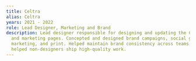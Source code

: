 ```yaml
---
title: Celtra
alias: Celtra
years: 2021 - 2022
role: Lead Designer, Marketing and Brand
description: Lead designer responsible for designing and updating the Celtra homepage
  and marketing pages. Concepted and designed brand campaigns, social graphics, event
  marketing, and print. Helped maintain brand consistency across teams and disciplines,
  helped non-designers ship high-quality work.
---
```


